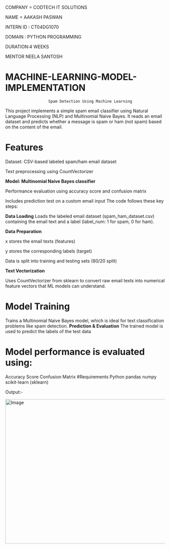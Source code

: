 COMPANY = CODTECH IT SOLUTIONS

NAME = AAKASH PASWAN

INTERN ID : CT04DG1070

DOMAIN : PYTHON PROGRAMMING

DURATION:4 WEEKS

MENTOR NEELA SANTOSH
# MACHINE-LEARNING-MODEL-IMPLEMENTATION
                       Spam Detection Using Machine Learning
This project implements a simple spam email classifier using Natural Language Processing (NLP) and Multinomial Naive Bayes. It reads an email dataset and predicts whether a message is spam or ham (not spam) based on the content of the email.

 # Features
Dataset: CSV-based labeled spam/ham email dataset

Text preprocessing using CountVectorizer

**Model: Multinomial Naive Bayes classifier**

Performance evaluation using accuracy score and confusion matrix

Includes prediction test on a custom email input
 The code follows these key steps:

**Data Loading**
Loads the labeled email dataset (spam_ham_dataset.csv) containing the email text and a label (label_num: 1 for spam, 0 for ham).

**Data Preparation**

x stores the email texts (features)

y stores the corresponding labels (target)

Data is split into training and testing sets (80/20 split)

**Text Vectorization**

Uses CountVectorizer from sklearn to convert raw email texts into numerical feature vectors that ML models can understand.
# Model Training
Trains a Multinomial Naive Bayes model, which is ideal for text classification problems like spam detection.
**Prediction & Evaluation**
The trained model is used to predict the labels of the test data
# Model performance is evaluated using:

Accuracy Score
Confusion Matrix
 #Requirements
Python
pandas
numpy
scikit-learn (sklearn)

Output:-

<img width="972" height="455" alt="Image" src="https://github.com/user-attachments/assets/536ca5e1-4030-4cba-b0da-60cecf086b76" />

